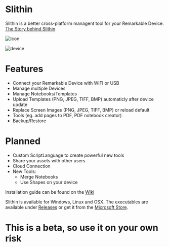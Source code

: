 # Slithin
Slithin is a better cross-platform managent tool for your Remarkable Device.
[The Story behind Slithin](https://github.com/furesoft/Slithin/wiki)

![Icon](https://user-images.githubusercontent.com/4117602/128601982-3c113838-cd28-49e0-999b-ab9cbe024ed1.png)

![device](https://user-images.githubusercontent.com/4117602/150554617-e866cf80-5a7b-4cfd-8efb-8d7acc475c40.png)


# Features
* Connect your Remarkable Device with WIFI or USB
* Manage multiple Devices
* Manage Notebooks/Templates
* Upload Templates (PNG, JPEG, TIFF, BMP) automaticly after device update
* Replace Screen Images (PNG, JPEG, TIFF, BMP) or reload default
* Tools (eg. add pages to PDF, PDF notebook creator)
* Backup/Restore

# Planned
* Custom ScriptLanguage to create powerful new tools
* Share your assets with other users
* Cloud Connection
* New Tools: 
    - Merge Notebooks
    - Use Shapes on your device

Installation guide can be found on the [Wiki](https://github.com/furesoft/Slithin/wiki/Installation-Guide)

Slithin is available for Windows, Linux and OSX. The executables are available under [Releases](https://github.com/furesoft/Slithin/releases) or get it from the [Microsoft Store](https://www.microsoft.com/de-de/p/slithin/9pkxtcbn8mq8?cid=storebadge&ocid=badge&rtc=1&activetab=pivot:overviewtab).

# This is a beta, so use it on your own risk
